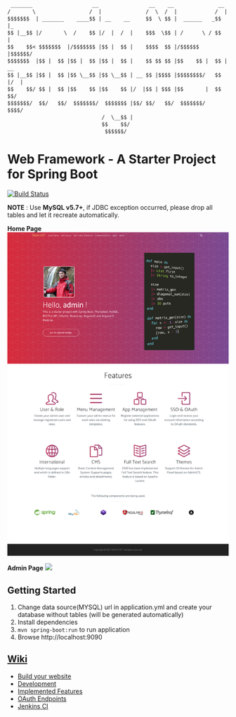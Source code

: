 	
	 _______                   __                __    __              __     
	/       \                 /  |              /  \  /  |            /  |  
	$$$$$$$  | _______    ____$$ | __    __     $$  \ $$ |  ______   _$$ |_   
	$$ |__$$ |/       \  /    $$ |/  |  /  |    $$$  \$$ | /      \ / $$   |
	$$    $$< $$$$$$$  |/$$$$$$$ |$$ |  $$ |    $$$$  $$ |/$$$$$$  |$$$$$$/   
	$$$$$$$  |$$ |  $$ |$$ |  $$ |$$ |  $$ |    $$ $$ $$ |$$    $$ |  $$ | __ 
	$$ |__$$ |$$ |  $$ |$$ \__$$ |$$ \__$$ | __ $$ |$$$$ |$$$$$$$$/   $$ |/  | 
	$$    $$/ $$ |  $$ |$$    $$ |$$    $$ |/  |$$ | $$$ |$$       |  $$  $$/ 
	$$$$$$$/  $$/   $$/  $$$$$$$/  $$$$$$$ |$$/ $$/   $$/  $$$$$$$/    $$$$/  
	                              /  \__$$ |                                  
	                              $$    $$/                                   
	                               $$$$$$/                                    

# Web Framework - A Starter Project for Spring Boot

[![Build Status](http://jenkins.bndy.net/buildStatus/icon?job=web-framework-for-java/master)](http://jenkins.bndy.net)

**NOTE** : Use **MySQL v5.7+**, if JDBC exception occurred, please drop all tables and let it recreate automatically.

**Home Page**
![](https://raw.githubusercontent.com/bndynet/web-framework-for-java/master/docs/img/home.png)

**Admin Page**
![](https://raw.githubusercontent.com/bndynet/web-framework-for-java/master/docs/img/admin-home.png)


## Getting Started

1. Change data source(MYSQL) url in application.yml and create your database without tables (will be generated automatically)
1. Install dependencies
1. `mvn spring-boot:run` to run application
1. Browse http://localhost:9090

## [Wiki](https://github.com/bndynet/web-framework-for-java/wiki)

- [Build your website](https://github.com/bndynet/web-framework-for-java/wiki/Build-your-website)
- [Development](https://github.com/bndynet/web-framework-for-java/wiki/Development)
- [Implemented Features](https://github.com/bndynet/web-framework-for-java/wiki/Implemented-Features)
- [OAuth Endpoints](https://github.com/bndynet/web-framework-for-java/wiki/OAuth-Endpoints)
- [Jenkins CI](https://github.com/bndynet/web-framework-for-java/wiki/Jenkins-CI)


